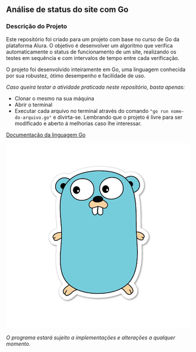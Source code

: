 ## Análise de status do site com Go 

### Descrição do Projeto

Este repositório foi criado para um projeto com base no curso de Go da plataforma Alura. O objetivo é desenvolver um algoritmo que verifica automaticamente o status de funcionamento de um site, realizando os testes em sequência e com intervalos de tempo entre cada verificação.

O projeto foi desenvolvido inteiramente em Go, uma linguagem conhecida por sua robustez, ótimo desempenho e facilidade de uso.


_Caso queira testar a atividade praticada neste repositório, basta apenas:_
-   Clonar o mesmo na sua máquina
-   Abrir o terminal
-   Executar cada arquivo no terminal através do comando  `"go run nome-do-arquivo.go"`  e divirta-se. Lembrando que o projeto é livre para ser modificado e aberto á melhorias caso lhe interessar.

[Documentação da linguagem Go](https://go.dev/)

<img src="/images/gopher.png" alt="Gopher">

_O programa estará sujeito a implementações e alterações a qualquer momento._